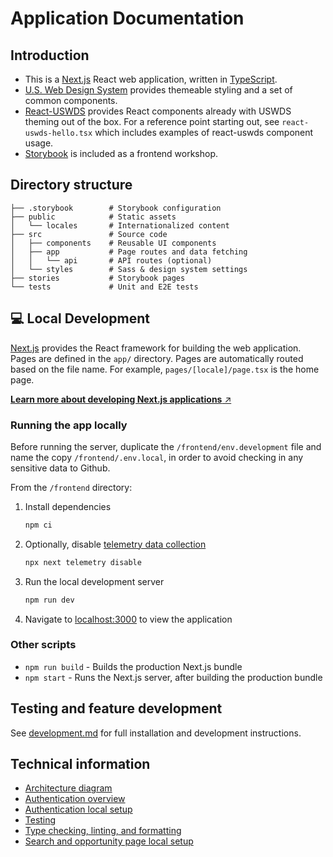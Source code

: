 # Application Documentation

## Introduction

- This is a [Next.js](https://nextjs.org/) React web application, written in [TypeScript](https://www.typescriptlang.org/).
- [U.S. Web Design System](https://designsystem.digital.gov) provides themeable styling and a set of common components.
- [React-USWDS](https://github.com/trussworks/react-uswds) provides React components already with USWDS theming out of the box. For a reference point starting out, see `react-uswds-hello.tsx` which includes examples of react-uswds component usage.
- [Storybook](https://storybook.js.org/) is included as a frontend workshop.

## Directory structure

```
├── .storybook        # Storybook configuration
├── public            # Static assets
│   └── locales       # Internationalized content
├── src               # Source code
│   ├── components    # Reusable UI components
│   ├── app           # Page routes and data fetching
│   │   └── api       # API routes (optional)
│   └── styles        # Sass & design system settings
├── stories           # Storybook pages
└── tests             # Unit and E2E tests
```

## 💻 Local Development

[Next.js](https://nextjs.org/docs) provides the React framework for building the web application. Pages are defined in the `app/` directory. Pages are automatically routed based on the file name. For example, `pages/[locale]/page.tsx` is the home page.

[**Learn more about developing Next.js applications** ↗️](https://nextjs.org/docs)

### Running the app locally

Before running the server, duplicate the `/frontend/env.development` file and name the copy `/frontend/.env.local`, in order to avoid checking in any sensitive data to Github.

From the `/frontend` directory:

1. Install dependencies
   ```bash
   npm ci
   ```
1. Optionally, disable [telemetry data collection](https://nextjs.org/telemetry)
   ```bash
   npx next telemetry disable
   ```
1. Run the local development server
   ```bash
   npm run dev
   ```
1. Navigate to [localhost:3000](http://localhost:3000) to view the application

### Other scripts

- `npm run build` - Builds the production Next.js bundle
- `npm start` - Runs the Next.js server, after building the production bundle

## Testing and feature development

See [development.md](../documentation/frontend/development.md) for full installation and development instructions.

## Technical information

* [Architecture diagram](../documentation/architecture/README.md)
* [Authentication overview](../documentation/api/authentication.md)
* [Authentication local setup](../documentation/frontend/development.md#authentication)
* [Testing](../documentation/frontend/development.md#-testing)
* [Type checking, linting, and formatting](../documentation/frontend/development.md#-type-checking-linting-and-formatting)
* [Search and opportunity page local setup](../documentation/frontend/development.md#search-and-opportunity-pages)
  
